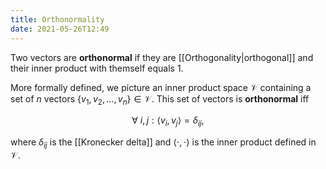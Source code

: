 ```yaml
---
title: Orthonormality
date: 2021-05-26T12:49
---
```


Two vectors are **orthonormal** if they are [[Orthogonality|orthogonal]] and their inner product with themself equals $1$.

More formally defined, we picture an inner product space $\mathcal V$ containing a set of $n$ vectors $\{v_1, v_2, ..., v_n\} \in \mathcal V$. This set of vectors is **orthonormal** iff

$$ \forall\ i,j:\langle v_i, v_j\rangle = \delta_{ij}, $$

where $\delta_{ij}$ is the [[Kronecker delta]] and $\langle \cdot,\cdot\rangle$ is the inner product defined in $\mathcal V$.
